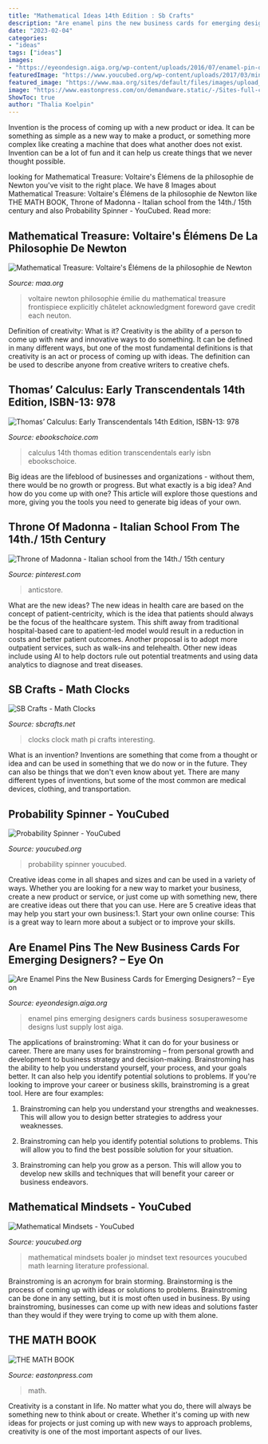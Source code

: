 ```yaml
---
title: "Mathematical Ideas 14th Edition : Sb Crafts"
description: "Are enamel pins the new business cards for emerging designers? – eye on"
date: "2023-02-04"
categories:
- "ideas"
tags: ["ideas"]
images:
- "https://eyeondesign.aiga.org/wp-content/uploads/2016/07/enamel-pin-designs-aiga-beach-backingcard.jpg"
featuredImage: "https://www.youcubed.org/wp-content/uploads/2017/03/mindset-book-cover.png"
featured_image: "https://www.maa.org/sites/default/files/images/upload_library/46/Linda-Hall-Lib_CHuffman/Voltaire/etp192002.jpg"
image: "https://www.eastonpress.com/on/demandware.static/-/Sites-full-catalog/default/dwfdac875c/images/hi-res/THE-MATH-BOOK-3631-LQ.jpg"
ShowToc: true
author: "Thalia Koelpin"
---
```



Invention is the process of coming up with a new product or idea. It can be something as simple as a new way to make a product, or something more complex like creating a machine that does what another does not exist. Invention can be a lot of fun and it can help us create things that we never thought possible.

	

		
looking for Mathematical Treasure: Voltaire&#039;s Élémens de la philosophie de Newton you've visit to the right place. We have 8 Images about Mathematical Treasure: Voltaire&#039;s Élémens de la philosophie de Newton like THE MATH BOOK, Throne of Madonna - Italian school from the 14th./ 15th century and also Probability Spinner - YouCubed. Read more:
		
    
## Mathematical Treasure: Voltaire&#039;s Élémens De La Philosophie De Newton

<img loading=lazy src="https://www.maa.org/sites/default/files/images/upload_library/46/Linda-Hall-Lib_CHuffman/Voltaire/etp192002.jpg" onerror="this.onerror=null;this.src='https://tse1.mm.bing.net/th?id=OIP.6eEeQ9ShBi-N491iW3I7uAHaMy&amp;pid=15.1';" alt="Mathematical Treasure: Voltaire&#039;s Élémens de la philosophie de Newton">

_Source: maa.org_

>voltaire newton philosophie émilie du mathematical treasure frontispiece explicitly châtelet acknowledgment foreword gave credit each neuton. 

	

Definition of creativity: What is it?
Creativity is the ability of a person to come up with new and innovative ways to do something. It can be defined in many different ways, but one of the most fundamental definitions is that creativity is an act or process of coming up with ideas. The definition can be used to describe anyone from creative writers to creative chefs.

    
## Thomas’ Calculus: Early Transcendentals 14th Edition, ISBN-13: 978

<img loading=lazy src="https://ebookschoice.com/wp-content/uploads/2019/03/Thomas-Calculus-14th-Edition.jpg" onerror="this.onerror=null;this.src='https://tse4.mm.bing.net/th?id=OIP.NzhCir0U6zQaozKdAqsxoQAAAA&amp;pid=15.1';" alt="Thomas’ Calculus: Early Transcendentals 14th Edition, ISBN-13: 978">

_Source: ebookschoice.com_

>calculus 14th thomas edition transcendentals early isbn ebookschoice. 

	

Big ideas are the lifeblood of businesses and organizations - without them, there would be no growth or progress. But what exactly is a big idea? And how do you come up with one? This article will explore those questions and more, giving you the tools you need to generate big ideas of your own.

    
## Throne Of Madonna - Italian School From The 14th./ 15th Century

<img loading=lazy src="https://i.pinimg.com/736x/fa/f9/6f/faf96fc918cc3100fb4d98a5ab252380.jpg" onerror="this.onerror=null;this.src='https://tse1.mm.bing.net/th?id=OIP.iqNKQy0ve7gVam_7L0ipDQHaHZ&amp;pid=15.1';" alt="Throne of Madonna - Italian school from the 14th./ 15th century">

_Source: pinterest.com_

>anticstore. 

	

What are the new ideas?
The new ideas in health care are based on the concept of patient-centricity, which is the idea that patients should always be the focus of the healthcare system. This shift away from traditional hospital-based care to apatient-led model would result in a reduction in costs and better patient outcomes. Another proposal is to adopt more outpatient services, such as walk-ins and telehealth. Other new ideas include using AI to help doctors rule out potential treatments and using data analytics to diagnose and treat diseases.

    
## SB Crafts - Math Clocks

<img loading=lazy src="http://www.sbcrafts.net/clocks/clock-pi.jpg" onerror="this.onerror=null;this.src='https://tse2.mm.bing.net/th?id=OIP.cC_Y6XokNi7BNU8bpKB1gwHaHV&amp;pid=15.1';" alt="SB Crafts - Math Clocks">

_Source: sbcrafts.net_

>clocks clock math pi crafts interesting. 

	

What is an invention?
Inventions are something that come from a thought or idea and can be used in something that we do now or in the future. They can also be things that we don't even know about yet. There are many different types of inventions, but some of the most common are medical devices, clothing, and transportation.

    
## Probability Spinner - YouCubed

<img loading=lazy src="https://www.youcubed.org/wp-content/uploads/2020/04/Probability-Spinner-3-5.png" onerror="this.onerror=null;this.src='https://tse1.mm.bing.net/th?id=OIP.6rtz18W7w7W7vOWWJKMkHwHaFj&amp;pid=15.1';" alt="Probability Spinner - YouCubed">

_Source: youcubed.org_

>probability spinner youcubed. 

	

Creative ideas come in all shapes and sizes and can be used in a variety of ways. Whether you are looking for a new way to market your business, create a new product or service, or just come up with something new, there are creative ideas out there that you can use. Here are 5 creative ideas that may help you start your own business:1. Start your own online course: This is a great way to learn more about a subject or to improve your skills.

    
## Are Enamel Pins The New Business Cards For Emerging Designers? – Eye On

<img loading=lazy src="https://eyeondesign.aiga.org/wp-content/uploads/2016/07/enamel-pin-designs-aiga-beach-backingcard.jpg" onerror="this.onerror=null;this.src='https://tse4.mm.bing.net/th?id=OIP.homTLaVZSmAaMvpXl3RreAHaHa&amp;pid=15.1';" alt="Are Enamel Pins the New Business Cards for Emerging Designers? – Eye on">

_Source: eyeondesign.aiga.org_

>enamel pins emerging designers cards business sosuperawesome designs lust supply lost aiga. 

	

The applications of brainstroming: What it can do for your business or career.
There are many uses for brainstroming – from personal growth and development to business strategy and decision-making. Brainstroming has the ability to help you understand yourself, your process, and your goals better. It can also help you identify potential solutions to problems.
If you're looking to improve your career or business skills, brainstroming is a great tool. Here are four examples:

1) Brainstroming can help you understand your strengths and weaknesses. This will allow you to design better strategies to address your weaknesses.

2) Brainstroming can help you identify potential solutions to problems. This will allow you to find the best possible solution for your situation.

3) Brainstroming can help you grow as a person. This will allow you to develop new skills and techniques that will benefit your career or business endeavors.

    
## Mathematical Mindsets - YouCubed

<img loading=lazy src="https://www.youcubed.org/wp-content/uploads/2017/03/mindset-book-cover.png" onerror="this.onerror=null;this.src='https://tse3.mm.bing.net/th?id=OIP.CUWKe7QODO_tP1iXa4ZWFQHaJm&amp;pid=15.1';" alt="Mathematical Mindsets - YouCubed">

_Source: youcubed.org_

>mathematical mindsets boaler jo mindset text resources youcubed math learning literature professional. 

	

Brainstroming is an acronym for brain storming. Brainstorming is the process of coming up with ideas or solutions to problems. Brainstroming can be done in any setting, but it is most often used in business. By using brainstroming, businesses can come up with new ideas and solutions faster than they would if they were trying to come up with them alone.

    
## THE MATH BOOK

<img loading=lazy src="https://www.eastonpress.com/on/demandware.static/-/Sites-full-catalog/default/dwfdac875c/images/hi-res/THE-MATH-BOOK-3631-LQ.jpg" onerror="this.onerror=null;this.src='https://tse3.mm.bing.net/th?id=OIP.FDlQDa5BKDhUCaPhdCmrUgHaHa&amp;pid=15.1';" alt="THE MATH BOOK">

_Source: eastonpress.com_

>math. 

	

Creativity is a constant in life. No matter what you do, there will always be something new to think about or create. Whether it's coming up with new ideas for projects or just coming up with new ways to approach problems, creativity is one of the most important aspects of our lives.

